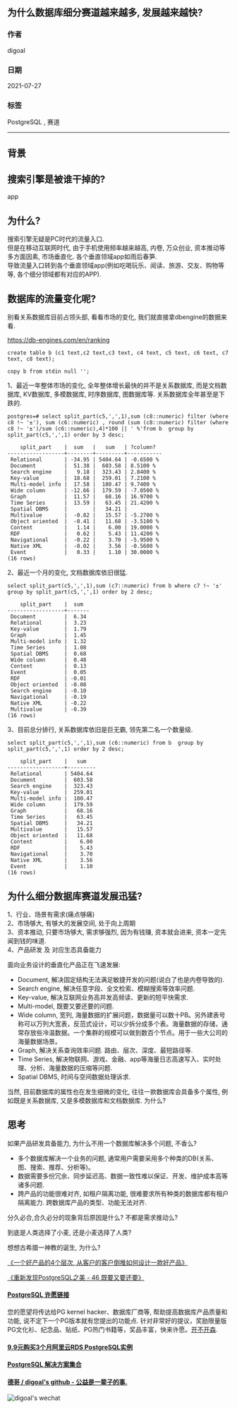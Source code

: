 ## 为什么数据库细分赛道越来越多, 发展越来越快?   
  
### 作者  
digoal  
  
### 日期  
2021-07-27   
  
### 标签  
PostgreSQL , 赛道   
  
----  
  
## 背景  
  
## 搜索引擎是被谁干掉的?    
app    
    
## 为什么?    
搜索引擎无疑是PC时代的流量入口.    
但是在移动互联网时代, 由于手机使用频率越来越高, 内卷, 万众创业, 资本推动等多方面因素, 市场垂直化. 各个垂直领域app如雨后春笋.     
导致流量入口转到各个垂直领域app(例如吃喝玩乐、阅读、旅游、交友、购物等等, 各个细分领域都有对应的APP).    
    
## 数据库的流量变化呢?    
别看关系数据库目前占领头部, 看看市场的变化, 我们就直接拿dbengine的数据来看.     
    
https://db-engines.com/en/ranking    
    
```    
create table b (c1 text,c2 text,c3 text, c4 text, c5 text, c6 text, c7 text, c8 text);    
    
copy b from stdin null '';    
```    
    
1、最近一年整体市场的变化, 全年整体增长最快的并不是关系数据库, 而是文档数据库, KV数据库, 多模数据库, 时序数据库, 图数据库等. 关系数据库全年甚至是下跌的.     
    
```
postgres=# select split_part(c5,',',1),sum (c8::numeric) filter (where c8 !~ '±'), sum (c6::numeric) , round (sum (c8::numeric) filter (where c8 !~ '±')/sum (c6::numeric),4)*100 || ' %'from b  group by split_part(c5,',',1) order by 3 desc;

    split_part    |  sum   |   sum   | ?column?  
------------------+--------+---------+-----------
 Relational       | -34.95 | 5404.64 | -0.6500 %
 Document         |  51.38 |  603.58 | 8.5100 %
 Search engine    |   9.18 |  323.43 | 2.8400 %
 Key-value        |  18.68 |  259.01 | 7.2100 %
 Multi-model info |  17.58 |  180.47 | 9.7400 %
 Wide column      | -12.66 |  179.59 | -7.0500 %
 Graph            |  11.57 |   68.16 | 16.9700 %
 Time Series      |  13.59 |   63.45 | 21.4200 %
 Spatial DBMS     |        |   34.21 | 
 Multivalue       |  -0.82 |   15.57 | -5.2700 %
 Object oriented  |  -0.41 |   11.68 | -3.5100 %
 Content          |   1.14 |    6.00 | 19.0000 %
 RDF              |   0.62 |    5.43 | 11.4200 %
 Navigational     |  -0.22 |    3.70 | -5.9500 %
 Native XML       |  -0.02 |    3.56 | -0.5600 %
 Event            |   0.33 |    1.10 | 30.0000 %
(16 rows)
```
    
2、最近一个月的变化, 文档数据库依旧很猛.     
    
```    
select split_part(c5,',',1),sum (c7::numeric) from b where c7 !~ '±' group by split_part(c5,',',1) order by 2 desc;    
    
    split_part    |  sum      
------------------+-------    
 Document         |  6.34    
 Relational       |  3.23    
 Key-value        |  1.79    
 Graph            |  1.45    
 Multi-model info |  1.32    
 Time Series      |  1.08    
 Spatial DBMS     |  0.68    
 Wide column      |  0.48    
 Content          |  0.13    
 Event            |  0.05    
 RDF              | -0.01    
 Object oriented  | -0.08    
 Search engine    | -0.10    
 Navigational     | -0.19    
 Native XML       | -0.22    
 Multivalue       | -0.39    
(16 rows)    
```    
    
    
3、目前总分排行, 关系数据库依旧是巨无霸, 领先第二名一个数量级.     
    
```    
select split_part(c5,',',1),sum (c6::numeric) from b  group by split_part(c5,',',1) order by 2 desc;    
    
    split_part    |   sum       
------------------+---------    
 Relational       | 5404.64    
 Document         |  603.58    
 Search engine    |  323.43    
 Key-value        |  259.01    
 Multi-model info |  180.47    
 Wide column      |  179.59    
 Graph            |   68.16    
 Time Series      |   63.45    
 Spatial DBMS     |   34.21    
 Multivalue       |   15.57    
 Object oriented  |   11.68    
 Content          |    6.00    
 RDF              |    5.43    
 Navigational     |    3.70    
 Native XML       |    3.56    
 Event            |    1.10    
(16 rows)    
```    
    
## 为什么细分数据库赛道发展迅猛?    
1、行业、场景有需求(痛点够痛)    
2、市场够大, 有够大的发展空间, 处于向上周期        
3、资本推动, 只要市场够大, 需求够强烈, 因为有钱赚, 资本就会进来, 资本一定先闻到钱的味道.     
4、产品研发 及 对应生态具备能力    
    
面向业务设计的垂直化产品正在飞速发展:    
- Document, 解决固定结构无法满足敏捷开发的问题(说白了也是内卷导致的).    
- Search engine, 解决任意字段、全文检索、模糊搜索等效率问题.    
- Key-value, 解决互联网业务高并发高频读、更新的短平快需求.    
- Multi-model, 既要又要还要的问题.    
- Wide column, 宽列, 海量数据的扩展问题，数据量可以数十PB。另外建表号称可以万列大宽表，反范式设计，可以少拆分成多个表。海量数据的存储，通常存放些冷温数据。一个集群的规模可以做到数百个节点。用于一些大公司的海量数据场景。    
- Graph, 解决关系查询效率问题. 路由、层次、深度、最短路径等.     
- Time Series, 解决物联网、游戏、金融、app等海量日志高速写入、实时处理、分析、海量数据的压缩等问题.     
- Spatial DBMS, 时间与空间数据处理诉求.     
    
当然, 目前数据库的属性也在发生细微的变化, 往往一款数据库会具备多个属性, 例如既是关系数据库, 又是多模数据库和文档数据库. 为什么?    
    
    
    
## 思考    
    
如果产品研发具备能力, 为什么不用一个数据库解决多个问题, 不香么?     
- 多个数据库解决一个业务的问题, 通常用户需要采用多个种类的DB(关系、图、搜索、推荐、分析等)。    
- 数据需要多份冗余、同步延迟高、数据一致性难以保证、开发、维护成本高等诸多问题.    
- 跨产品的功能很难对齐, 如租户隔离功能, 很难要求所有种类的数据库都有租户隔离能力. 跨数据库产品的类型、功能无法对齐.    
    
分久必合,合久必分的现象背后原因是什么? 不都是需求推动么?     
    
到底是人类选择了小麦, 还是小麦选择了人类?     
    
想想古希腊一神教的诞生, 为什么?    
    
[《一个好产品的4个层次, 从客户的客户倒推如何设计一款好产品》](../202107/20210726_01.md)      
    
[《重新发现PostgreSQL之美 - 46 既要又要还要》](../202107/20210726_02.md)      
    
  
#### [PostgreSQL 许愿链接](https://github.com/digoal/blog/issues/76 "269ac3d1c492e938c0191101c7238216")
您的愿望将传达给PG kernel hacker、数据库厂商等, 帮助提高数据库产品质量和功能, 说不定下一个PG版本就有您提出的功能点. 针对非常好的提议，奖励限量版PG文化衫、纪念品、贴纸、PG热门书籍等，奖品丰富，快来许愿。[开不开森](https://github.com/digoal/blog/issues/76 "269ac3d1c492e938c0191101c7238216").  
  
  
#### [9.9元购买3个月阿里云RDS PostgreSQL实例](https://www.aliyun.com/database/postgresqlactivity "57258f76c37864c6e6d23383d05714ea")
  
  
#### [PostgreSQL 解决方案集合](https://yq.aliyun.com/topic/118 "40cff096e9ed7122c512b35d8561d9c8")
  
  
#### [德哥 / digoal's github - 公益是一辈子的事.](https://github.com/digoal/blog/blob/master/README.md "22709685feb7cab07d30f30387f0a9ae")
  
  
![digoal's wechat](../pic/digoal_weixin.jpg "f7ad92eeba24523fd47a6e1a0e691b59")
  
